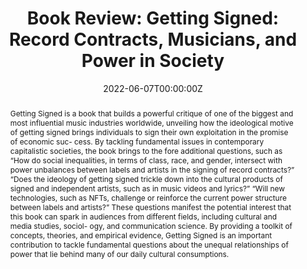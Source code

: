 ---
abstract: "Getting Signed is a book that builds a powerful critique of one of the biggest and most influential music industries worldwide, unveiling how the ideological motive of getting signed brings individuals to sign their own exploitation in the promise of economic suc- cess. By tackling fundamental issues in contemporary capitalistic societies, the book brings to the fore additional questions, such as “How do social inequalities, in terms of class, race, and gender, intersect with power unbalances between labels and artists in the signing of record contracts?” “Does the ideology of getting signed trickle down into the cultural products of signed and independent artists, such as in music videos and lyrics?” “Will new technologies, such as NFTs, challenge or reinforce the current power structure between labels and artists?” These questions manifest the potential interest that this book can spark in audiences from different fields, including cultural and media studies, sociol- ogy, and communication science. By providing a toolkit of concepts, theories, and empirical evidence, Getting Signed is an important contribution to tackle fundamental questions about the unequal relationships of power that lie behind many of our daily cultural consumptions."
authors:
- admin
date: "2022-06-07T00:00:00Z"
doi: "10.1177/14614448221101210"
featured: false
image:
  caption: ""
  focal_point: ""
  preview_only: false
projects: [music&meritocracy]
publication: ""
publication_short: ""
publication_types:
- "2"
publishDate: ""
slides: ""
summary:
tags:
- Music industry
- Meritocracy
- Inequalities
- Cultural hegemony
title: "Book Review: Getting Signed: Record Contracts, Musicians, and Power in Society"
url_code: ""
url_dataset: ""
url_pdf: ""
url_poster: ""
url_project: ""
url_slides: ""
url_source: ""
url_video: ""
---